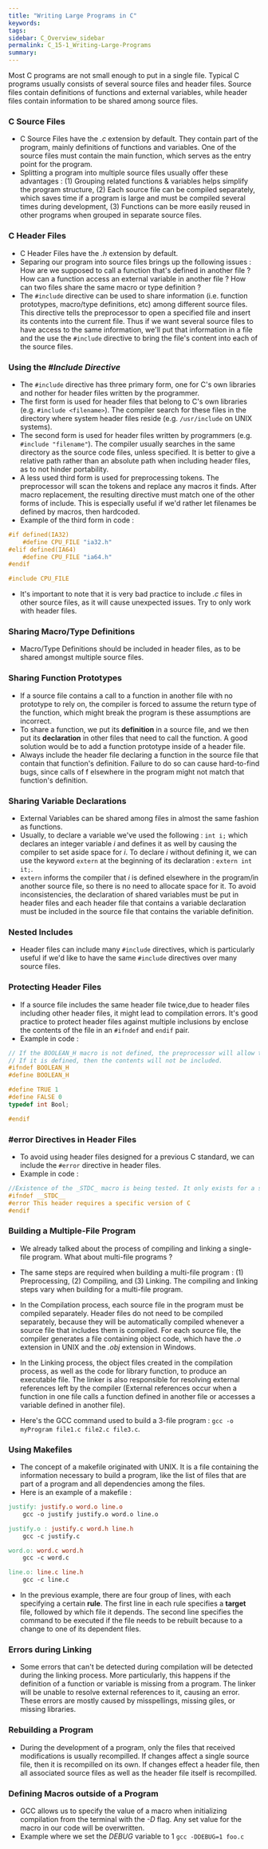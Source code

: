 ```yaml
---
title: "Writing Large Programs in C"
keywords:
tags:
sidebar: C_Overview_sidebar
permalink: C_15-1_Writing-Large-Programs
summary:
---
```

Most C programs are not small enough to put in a single file. Typical C programs usually consists of several source files and header files. Source files contain definitions of functions and external variables, while header files contain information to be shared among source files.

### C Source Files
- C Source Files have the *.c* extension by default. They contain part of the program, mainly definitions of functions and variables. One of the source files must contain the main function, which serves as the entry point for the program.
- Splitting a program into multiple source files usually offer these advantages : (1) Grouping related functions & variables helps simplify the program structure, (2) Each source file can be compiled separately, which saves time if a program is large and must be compiled several times during development, (3) Functions can be more easily reused in other programs when grouped in separate source files.

### C Header Files
- C Header Files have the *.h* extension by default.
- Separing our program into source files brings up the following issues : How are we supposed to call a function that's defined in another file ? How can a function access an external variable in another file ? How can two files share the same macro or type definition ?
- The ```#include``` directive can be used to share information (i.e. function prototypes, macro/type definitions, etc) among different source files. This directive tells the preprocessor to open a specified file and insert its contents into the current file. Thus if we want several source files to have access to the same information, we'll put that information in a file and the use the ```#include``` directive to bring the file's content into each of the source files.

### Using the *#Include Directive*

- The ```#include``` directive has three primary form, one for C's own libraries and nother for header files written by the programmer.
- The first form is used for header files that belong to C's own libraries (e.g. ```#include <filename>```). The compiler search for these files in the directory where system header files reside (e.g. ```/usr/include``` on UNIX systems).
- The second form is used for header files written by programmers (e.g. ```#include "filename"```). The compiler usually searches in the same directory as the source code files, unless specified. It is better to give a relative path rather than an absolute path when including header files, as to not hinder portability.
- A less used third form is used for preprocessing tokens. The preprocessor will scan the tokens and replace any macros it finds. After macro replacement, the resulting directive must match one of the other forms of include. This is especially useful if we'd rather let filenames be defined by macros, then hardcoded.
- Example of the third form in code :

```c
#if defined(IA32)
    #define CPU_FILE "ia32.h"
#elif defined(IA64)
    #define CPU_FILE "ia64.h"
#endif

#include CPU_FILE
```

- It's important to note that it is very bad practice to include *.c* files in other source files, as it will cause unexpected issues. Try to only work with header files.

### Sharing Macro/Type Definitions
- Macro/Type Definitions should be included in header files, as to be shared amongst multiple source files.

### Sharing Function Prototypes
- If a source file contains a call to a function in another file with no prototype to rely on, the compiler is forced to assume the return type of the function, which might break the program is these assumptions are incorrect.
- To share a function, we put its **definition** in a source file, and we then put its **declaration** in other files that need to call the function. A good solution would be to add a function prototype inside of a header file. 
- Always include the header file declaring a function in the source file that contain that function's definition. Failure to do so can cause hard-to-find bugs, since calls of f elsewhere in the program might not match that function's definition.

### Sharing Variable Declarations
- External Variables can be shared among files in almost the same fashion as functions.
- Usually, to declare a variable we've used the following : ```int i;``` which declares an integer variable *i* and defines it as well by causing the compiler to set aside space for *i*. To declare *i* without defining it, we can use the keyword ```extern``` at the beginning of its declaration : ```extern int it;```.
- ```extern``` informs the compiler that *i* is defined elsewhere in the program/in another source file, so there is no need to allocate space for it. To avoid inconsistencies, the declaration of shared variables must be put in header files and each header file that contains a variable declaration must be included in the source file that contains the variable definition.

### Nested Includes
- Header files can include many ```#include``` directives, which is particularly useful if we'd like to have the same ```#include``` directives over many source files.

### Protecting Header Files
- If a source file includes the same header file twice,due to header files including other header files, it might lead to compilation errors. It's good practice to protect header files against multiple inclusions by enclose the contents of the file in an ```#ifndef``` and ```endif``` pair.
- Example in code :

```c
// If the BOOLEAN_H macro is not defined, the preprocessor will allow the lines between #ifndef and #endif to stay.
// If it is defined, then the contents will not be included.
#ifndef BOOLEAN_H
#define BOOLEAN_H

#define TRUE 1
#define FALSE 0
typedef int Bool;

#endif
```

### #error Directives in Header Files
- To avoid using header files designed for a previous C standard, we can include the ```#error``` directive in header files.
- Example in code :
```c
//Existence of the _STDC_ macro is being tested. It only exists for a specific version of the C standard.
#ifndef __STDC__
#error This header requires a specific version of C
#endif
```

### Building a Multiple-File Program
- We already talked about the process of compiling and linking a single-file program. What about multi-file programs ?

- The same steps are required when building a multi-file program : (1) Preprocessing, (2) Compiling, and (3) Linking. The compiling and linking steps vary when building for a multi-file program.

- In the Compilation process, each source file in the program must be compiled separately. Header files do not need to be compiled separately, because they will be automatically compiled whenever a source file that includes them is compiled. For each source file, the compiler generates a file containing object code, which have the *.o* extension in UNIX and the *.obj* extension in Windows.

- In the Linking process, the object files created in the compilation process, as well as the code for library function, to produce an executable file. The linker is also responsible for resolving external references left by the compiler (External references occur when a function in one file calls a function defined in another file or accesses a variable defined in another file).

- Here's the GCC command used to build a 3-file program : ```gcc -o myProgram file1.c file2.c file3.c```.

### Using Makefiles
- The concept of a makefile originated with UNIX. It is a file containing the information necessary to build a program, like the list of files that are part of a program and all dependencies among the files.
- Here is an example of a makefile :

```makefile
justify: justify.o word.o line.o
    gcc -o justify justify.o word.o line.o

justify.o : justify.c word.h line.h
    gcc -c justify.c

word.o: word.c word.h
    gcc -c word.c

line.o: line.c line.h
    gcc -c line.c
```

- In the previous example, there are four group of lines, with each specifying a certain **rule**. The first line in each rule specifies a **target** file, followed by which file it depends. The second line specifies the command to be executed if the file needs to be rebuilt because to a change to one of its dependent files.
### Errors during Linking
- Some errors that can't be detected during compilation will be detected during the linking process. More particularly, this happens if the definition of a function or variable is missing from a program. The linker will be unable to resolve external references to it, causing an error. These errors are mostly caused by misspellings, missing giles, or missing libraries.

### Rebuilding a Program
- During the development of a program, only the files that received modifications is usually recompilled. If changes affect a single source file, then it is recompilled on its own. If changes effect a header file, then all associated source files as well as the header file itself is recompilled.

### Defining Macros outside of a Program
- GCC allows us to specify the value of a macro when initializing compilation from the terminal with the *-D* flag. Any set value for the macro in our code will be overwritten.
- Example where we set the *DEBUG* variable to 1 ```gcc -DDEBUG=1 foo.c```